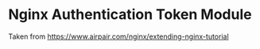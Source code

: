 # Nginx Authentication Token Module 

Taken from https://www.airpair.com/nginx/extending-nginx-tutorial